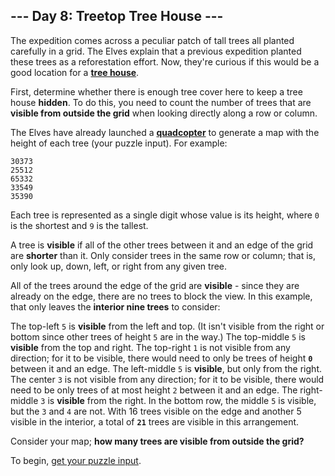 ## --- Day 8: Treetop Tree House ---
The expedition comes across a peculiar patch of tall trees all planted carefully in a grid. The Elves explain that a previous expedition planted these trees as a reforestation effort. Now, they're curious if this would be a good location for a [**tree house**](https://en.wikipedia.org/wiki/Tree_house).

First, determine whether there is enough tree cover here to keep a tree house **hidden**. To do this, you need to count the number of trees that are **visible from outside the grid** when looking directly along a row or column.

The Elves have already launched a [**quadcopter**](https://en.wikipedia.org/wiki/Quadcopter) to generate a map with the height of each tree (your puzzle input). For example:
```
30373
25512
65332
33549
35390
```
Each tree is represented as a single digit whose value is its height, where `0` is the shortest and `9` is the tallest.

A tree is **visible** if all of the other trees between it and an edge of the grid are **shorter** than it. Only consider trees in the same row or column; that is, only look up, down, left, or right from any given tree.

All of the trees around the edge of the grid are **visible** - since they are already on the edge, there are no trees to block the view. In this example, that only leaves the **interior nine trees** to consider:

The top-left `5` is **visible** from the left and top. (It isn't visible from the right or bottom since other trees of height `5` are in the way.)
The top-middle `5` is **visible** from the top and right.
The top-right `1` is not visible from any direction; for it to be visible, there would need to only be trees of height **`0`** between it and an edge.
The left-middle `5` is **visible**, but only from the right.
The center `3` is not visible from any direction; for it to be visible, there would need to be only trees of at most height `2` between it and an edge.
The right-middle `3` is **visible** from the right.
In the bottom row, the middle `5` is visible, but the `3` and `4` are not.
With 16 trees visible on the edge and another 5 visible in the interior, a total of **`21`** trees are visible in this arrangement.

Consider your map; **how many trees are visible from outside the grid?**

To begin, [get your puzzle input](https://adventofcode.com/2022/day/3/input).